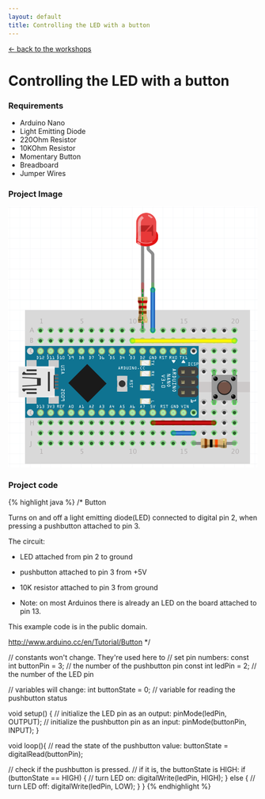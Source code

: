 ```yaml
---
layout: default
title: Controlling the LED with a button
---
```


[← back to the workshops](/workshops)

# Controlling the LED with a button


### Requirements
* Arduino Nano
* Light Emitting Diode
* 220Ohm Resistor
* 10KOhm Resistor
* Momentary Button
* Breadboard
* Jumper Wires

### Project Image

![sketch](/public/images/workshops/1/sketch2.png)

### Project code

{% highlight java %}
/*
  Button

 Turns on and off a light emitting diode(LED) connected to digital
 pin 2, when pressing a pushbutton attached to pin 3.


 The circuit:
 * LED attached from pin 2 to ground
 * pushbutton attached to pin 3 from +5V
 * 10K resistor attached to pin 3 from ground

 * Note: on most Arduinos there is already an LED on the board
 attached to pin 13.

 This example code is in the public domain.

 http://www.arduino.cc/en/Tutorial/Button
 */

// constants won't change. They're used here to
// set pin numbers:
const int buttonPin = 3;     // the number of the pushbutton pin
const int ledPin =  2;      // the number of the LED pin

// variables will change:
int buttonState = 0;         // variable for reading the pushbutton status

void setup() {
  // initialize the LED pin as an output:
  pinMode(ledPin, OUTPUT);
  // initialize the pushbutton pin as an input:
  pinMode(buttonPin, INPUT);
}

void loop(){
  // read the state of the pushbutton value:
  buttonState = digitalRead(buttonPin);

  // check if the pushbutton is pressed.
  // if it is, the buttonState is HIGH:
  if (buttonState == HIGH) {
    // turn LED on:
    digitalWrite(ledPin, HIGH);
  }
  else {
    // turn LED off:
    digitalWrite(ledPin, LOW);
  }
}
{% endhighlight %}